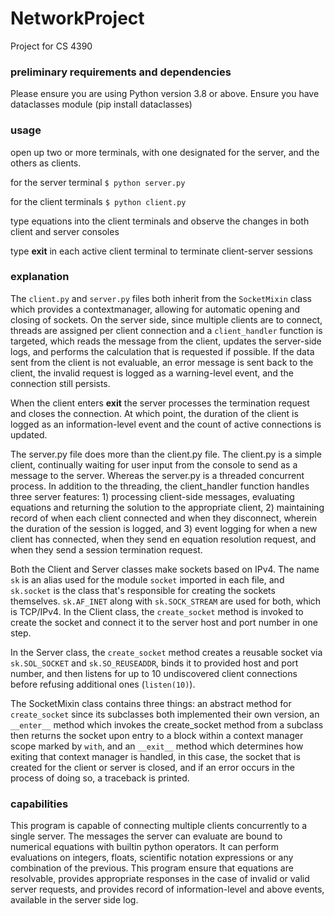 # NetworkProject
Project for CS 4390

### preliminary requirements and dependencies
Please ensure you are using Python version 3.8 or above.
Ensure you have dataclasses module (pip install dataclasses)


### usage 
open up two or more terminals, with one designated for the server, and the others as clients. 

for the server terminal `$ python server.py`

for the client terminals `$ python client.py`

type equations into the client terminals and observe the changes in both client and server consoles

type **exit** in each active client terminal to terminate client-server sessions<br>

### explanation
The `client.py` and `server.py` files both inherit from the `SocketMixin` class which provides a contextmanager, allowing for automatic opening and closing of sockets. On the server side, since multiple clients are to connect, threads are assigned per client connection and a `client_handler` function is targeted, which reads the message from the client, updates the server-side logs, and performs the calculation that is requested if possible. If the data sent from the client is not evaluable, an error message is sent back to the client, the invalid request is logged as a warning-level event, and the connection still persists.<br>

When the client enters **exit** the server processes the termination request and closes the connection. At which point, the duration of the client is logged as an information-level event and the count of active connections is updated.<br>

The server.py file does more than the client.py file. The client.py is a simple client, continually waiting for user input from the console to
send as a message to the server. Whereas the server.py is a threaded concurrent process. In addition to the threading, the client_handler function
handles three server features: 1) processing client-side messages, evaluating equations and returning the solution to the appropriate client,
2) maintaining record of when each client connected and when they disconnect, wherein the duration of the session is logged, and 3) event logging
for when a new client has connected, when they send en equation resolution request, and when they send a session termination request.<br>

Both the Client and Server classes make sockets based on IPv4. The name `sk` is an alias used for the module `socket` imported in each file, and `sk.socket` is the class that's responsible for creating the sockets themselves. `sk.AF_INET` along with `sk.SOCK_STREAM` are used for both, which is TCP/IPv4. In the Client class, the `create_socket` method is invoked to create the socket and connect it to the server host and port number in one step.

In the Server class, the `create_socket` method creates a reusable socket via `sk.SOL_SOCKET` and `sk.SO_REUSEADDR`, binds it to provided host and port number, and then listens for up to 10 undiscovered client connections before refusing additional ones (`listen(10)`).<br>

The SocketMixin class contains three things: an abstract method for `create_socket` since its subclasses both implemented their own version, an `__enter__` method which invokes the create_socket method from a subclass then returns the socket upon entry to a block within a context manager scope
marked by `with`, and an `__exit__` method which determines how exiting that context manager is handled, in this case, the socket that is created for the client or server is closed, and if an error occurs in the process of doing so, a traceback is printed.<br>

### capabilities
This program is capable of connecting multiple clients concurrently to a single server. The messages the server can evaluate are bound to numerical equations with builtin python operators. It can perform evaluations on integers, floats, scientific notation expressions or any combination of the previous. This program ensure that equations are resolvable, provides appropriate responses in the case of invalid or valid server requests, and provides record of information-level and above events, available in the server side log. 
